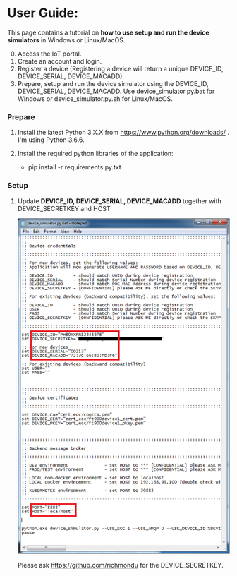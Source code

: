 # User Guide:

This page contains a tutorial on <b>how to use setup and run the device simulators</b> in Windows or Linux/MacOS. 

0. Access the IoT portal.
1. Create an account and login.
2. Register a device (Registering a device will return a unique DEVICE_ID, DEVICE_SERIAL, DEVICE_MACADD).
3. Prepare, setup and run the device simulator using the DEVICE_ID, DEVICE_SERIAL, DEVICE_MACADD.
   Use device_simulator.py.bat for Windows or device_simulator.py.sh for Linux/MacOS.


### Prepare

1. Install the latest Python 3.X.X from https://www.python.org/downloads/ . I'm using Python 3.6.6.

2. Install the required python libraries of the application:
    - pip install -r requirements.py.txt


### Setup

1. Update <b>DEVICE_ID, DEVICE_SERIAL, DEVICE_MACADD</b> together with DEVICE_SECRETKEY and HOST

    <img src="../_images/device_simulator_py.png" width="600"/>

   Please ask https://github.com/richmondu for the DEVICE_SECRETKEY.


